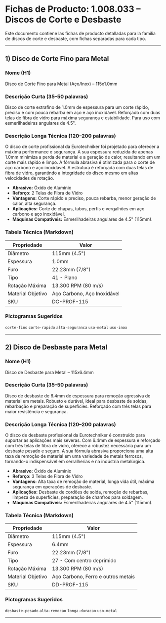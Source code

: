 
# Fichas de Producto: 1.008.033 – Discos de Corte e Desbaste

Este documento contiene las fichas de producto detalladas para la familia de discos de corte e desbaste, com fichas separadas para cada tipo.

---

## 1) Disco de Corte Fino para Metal

### Nome (H1)
Disco de Corte Fino para Metal (Aço/Inox) – 115x1.0mm

### Descrição Curta (35–50 palavras)
Disco de corte extrafino de 1.0mm de espessura para um corte rápido, preciso e com pouca rebarba em aço e aço inoxidável. Reforçado com duas telas de fibra de vidro para máxima segurança e estabilidade. Para uso com esmerilhadeiras angulares de 4.5".

### Descrição Longa Técnica (120–200 palavras)
O disco de corte profissional da Eurotechniker foi projetado para oferecer a máxima performance e segurança. A sua espessura reduzida de apenas 1.0mm minimiza a perda de material e a geração de calor, resultando em um corte mais rápido e limpo. A fórmula abrasiva é otimizada para o corte de aço carbono e aço inoxidável. A estrutura é reforçada com duas telas de fibra de vidro, garantindo a integridade do disco mesmo em altas velocidades de rotação.

- **Abrasivo:** Óxido de Alumínio
- **Reforço:** 2 Telas de Fibra de Vidro
- **Vantagens:** Corte rápido e preciso, pouca rebarba, menor geração de calor, alta segurança.
- **Aplicações:** Corte de chapas, tubos, perfis e vergalhões em aço carbono e aço inoxidável.
- **Máquinas Compatíveis:** Esmerilhadeiras angulares de 4.5" (115mm).

### Tabela Técnica (Markdown)
| Propriedade | Valor |
|---|---|
| Diâmetro | 115mm (4.5") |
| Espessura | 1.0mm |
| Furo | 22.23mm (7/8") |
| Tipo | 41 - Plano |
| Rotação Máxima | 13.300 RPM (80 m/s) |
| Material Objetivo | Aço Carbono, Aço Inoxidável |
| SKU | DC-PROF-115 |

### Pictogramas Sugeridos
`corte-fino` `corte-rapido` `alta-seguranca` `uso-metal` `uso-inox`

---

## 2) Disco de Desbaste para Metal

### Nome (H1)
Disco de Desbaste para Metal – 115x6.4mm

### Descrição Curta (35–50 palavras)
Disco de desbaste de 6.4mm de espessura para remoção agressiva de material em metais. Robusto e durável, ideal para desbaste de soldas, rebarbação e preparação de superfícies. Reforçado com três telas para maior resistência e segurança.

### Descrição Longa Técnica (120–200 palavras)
O disco de desbaste profissional da Eurotechniker é construído para suportar as aplicações mais severas. Com 6.4mm de espessura e reforçado com três telas de fibra de vidro, oferece a robustez necessária para um desbaste pesado e seguro. A sua fórmula abrasiva proporciona uma alta taxa de remoção de material em uma variedade de metais ferrosos, tornando-o indispensável em serralherias e na indústria metalúrgica.

- **Abrasivo:** Óxido de Alumínio
- **Reforço:** 3 Telas de Fibra de Vidro
- **Vantagens:** Alta taxa de remoção de material, longa vida útil, máxima segurança em operações de desbaste.
- **Aplicações:** Desbaste de cordões de solda, remoção de rebarbas, limpeza de superfícies, preparação de chanfros para soldagem.
- **Máquinas Compatíveis:** Esmerilhadeiras angulares de 4.5" (115mm).

### Tabela Técnica (Markdown)
| Propriedade | Valor |
|---|---|
| Diâmetro | 115mm (4.5") |
| Espessura | 6.4mm |
| Furo | 22.23mm (7/8") |
| Tipo | 27 - Com centro deprimido |
| Rotação Máxima | 13.300 RPM (80 m/s) |
| Material Objetivo | Aço Carbono, Ferro e outros metais |
| SKU | DD-PROF-115 |

### Pictogramas Sugeridos
`desbaste-pesado` `alta-remocao` `longa-duracao` `uso-metal`

---
